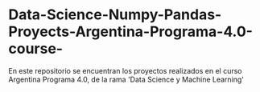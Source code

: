# Data-Science-Numpy-Pandas-Proyects-Argentina-Programa-4.0-course-
En este repositorio se encuentran los proyectos realizados en el curso Argentina Programa 4.0, de la rama 'Data Science y Machine Learning'
